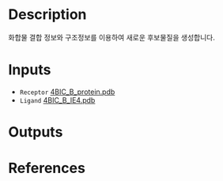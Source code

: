 # Description 

화합물 결합 정보와 구조정보를 이용하여 새로운 후보물질을 생성합니다.

# Inputs

* `Receptor` [4BIC\_B\_protein.pdb](https://docs.ad3.io/media/apps/redesigns/examples/input/4BIC_B_protein.pdb)
* `Ligand` [4BIC\_B\_IE4.pdb](https://docs.ad3.io/media/apps/redesigns/examples/input/4BIC_B_IE4.pdb)
  
# Outputs

# References
